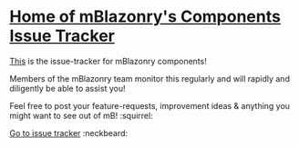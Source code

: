 # [Home of mBlazonry's Components Issue Tracker](https://github.com/aklef/mBlazonryComponentIssues/issues) #

[This](https://github.com/aklef/mBlazonryComponentIssues/issues) is the issue-tracker for mBlazonry components! 

Members of the mBlazonry team monitor this regularly and will rapidly and diligently be able to assist you!

Feel free to post your feature-requests, improvement ideas & anything you might want to see out of mB! :squirrel:

[Go to issue tracker](https://github.com/aklef/mBlazonryComponentIssues/issues)  :neckbeard:




